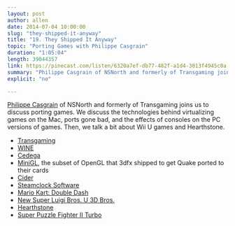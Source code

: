 ```yaml
---
layout: post
author: allen
date: 2014-07-04 10:00:00
slug: "they-shipped-it-anyway"
title: "19. They Shipped It Anyway"
topic: "Porting Games with Philippe Casgrain"
duration: "1:05:04"
length: 39044357
link: https://pinecast.com/listen/6320a7ef-db77-482f-a1d4-3013f4945c0a.mp3?source=rss&amp;aid=d1bde689-4a55-4bda-978e-85b066a84418.mp3
summary: "Philippe Casgrain of NSNorth and formerly of Transgaming joins us to discuss porting games. We discuss the technologies behind virtualizing games on the Mac, ports gone bad, and the effects of consoles on the PC versions of games. Then, we talk a bit about Wii U games and Hearthstone."
explicit: "no"

---
```


[Philippe Casgrain](https://twitter.com/philippec) of NSNorth and formerly of Transgaming joins us to discuss porting games. We discuss the technologies behind virtualizing games on the Mac, ports gone bad, and the effects of consoles on the PC versions of games. Then, we talk a bit about Wii U games and Hearthstone.

- [Transgaming](https://www.transgaming.com/)
- [WINE](http://www.winehq.org/)
- [Cedega](http://gametreelinux.com/cedega-technology)
- [MiniGL](http://en.wikipedia.org/wiki/MiniGL), the subset of OpenGL that 3dfx shipped to get Quake ported to their cards
- [Cider](https://www.transgaming.com/cider)
- [Steamclock Software](http://www.steamclock.com/)
- [Mario Kart: Double Dash](http://www.mariowiki.com/Mario_Kart:_Double_Dash!!)
- [New Super Luigi Bros. U 3D Bros.](http://newsupermariobrosu.nintendo.com/newsuperluigiu/)
- [Hearthstone](http://us.battle.net/hearthstone/en/)
- [Super Puzzle Fighter II Turbo](http://en.wikipedia.org/wiki/Super_Puzzle_Fighter_II_Turbo)
